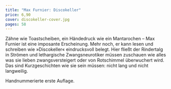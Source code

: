 ```yaml
---
title: "Max Furnier: Discokeller"
price: 6,90
cover: discokeller-cover.jpg
pages: 58
---
```


Zähne wie Toastscheiben, ein Händedruck wie ein Mantarochen – Max Furnier ist eine imposante Erscheinung. Mehr noch, er kann lesen und schreiben wie »Discokeller« eindrucksvoll belegt. Hier fließt der Rindertalg in Strömen und lethargische Zwangsneurotiker müssen zuschauen wie alles was sie lieben zwangsversteigert oder von Rotschimmel überwuchert wird. Das sind Kurzgeschichten wie sie sein müssen: nicht lang und nicht langweilig.

Handnummerierte erste Auflage.
